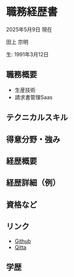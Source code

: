 # 職務経歴書

2025年5月9日 現在

田上 宗明

生: 1991年3月12日

## 職務概要

- 生産技術
- 請求書管理Saas

## テクニカルスキル

## 得意分野・強み

## 経歴概要

## 経歴詳細（例）

## 資格など

## リンク

- [Github](https://github.com/somei-san)
- [Qitta](https://qiita.com/goyaYellow)

## 学歴

